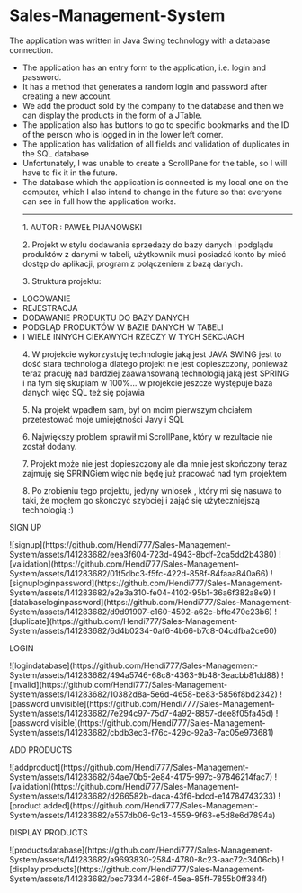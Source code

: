 # Sales-Management-System
The application was written in Java Swing technology with a database connection.
<ul>
<li>The application has an entry form to the application, i.e. login and password.</li>
<li>It has a method that generates a random login and password after creating a new account.</li>
<li>We add the product sold by the company to the database and then we can display the products in the form of a JTable.</li>
<li>The application also has buttons to go to specific bookmarks and the ID of the person who is logged in in the lower left corner.</li>
<li>The application has validation of all fields and validation of duplicates in the SQL database</li>
<li>Unfortunately, I was unable to create a ScrollPane for the table, so I will have to fix it in the future.</li>
<li>The database which the application is connected is my local one on the computer, which I also intend to change in the future so that everyone can see in full how the application works.</li>

--------------------------------------------------------------

<p>1. AUTOR : PAWEŁ PIJANOWSKI</p>

<p>2. Projekt w stylu dodawania sprzedaży do bazy danych i podglądu produktów z danymi w tabeli, użytkownik musi posiadać konto by mieć dostęp do aplikacji, program z połączeniem z bazą danych.</p>

<p>3. Struktura projektu: </p>
<li>LOGOWANIE</li>
<li>REJESTRACJA</li>
<li>DODAWANIE PRODUKTU DO BAZY DANYCH</li>
<li>PODGLĄD PRODUKTÓW W BAZIE DANYCH W TABELI</li>
<li>I WIELE INNYCH CIEKAWYCH RZECZY W TYCH SEKCJACH</li>
<p></p>
<p>4. W projekcie wykorzystuję technologie jaką jest JAVA SWING jest to dość stara technologia dlatego projekt nie jest dopieszczony, ponieważ teraz pracuję nad bardziej zaawansowaną technologią jaką jest SPRING i na tym się skupiam w 100%... w projekcie jeszcze występuje baza danych więc SQL też się pojawia</p>

<p>5. Na projekt wpadłem sam, był on moim pierwszym chciałem przetestować moje umiejętności Javy i SQL</p>

<p>6. Największy problem sprawił mi ScrollPane, który w rezultacie nie został dodany.</p>

<p>7. Projekt może nie jest dopieszczony ale dla mnie jest skończony teraz zajmuję się SPRINGiem więc nie będę już pracować nad tym projektem</p>

<p>8. Po zrobieniu tego projektu, jedyny wniosek , który mi się nasuwa to taki, że mogłem go skończyć szybciej i zająć się użyteczniejszą technologią :)</p>
</ul>

<p>SIGN UP</p>
![signup](https://github.com/Hendi777/Sales-Management-System/assets/141283682/eea3f604-723d-4943-8bdf-2ca5dd2b4380)
![validation](https://github.com/Hendi777/Sales-Management-System/assets/141283682/01f5dbc3-f5fc-422d-858f-84faaa840a66)
![signuploginpassword](https://github.com/Hendi777/Sales-Management-System/assets/141283682/e2e3a310-fe04-4102-95b1-36a6f382a8e9)
![databaseloginpassword](https://github.com/Hendi777/Sales-Management-System/assets/141283682/d9d91907-c160-4592-a62c-bffe470e23b6)
![duplicate](https://github.com/Hendi777/Sales-Management-System/assets/141283682/6d4b0234-0af6-4b66-b7c8-04cdfba2ce60)

<p>LOGIN</p>
![logindatabase](https://github.com/Hendi777/Sales-Management-System/assets/141283682/494a5746-68c8-4363-9b48-3eacbb81dd88)
![invalid](https://github.com/Hendi777/Sales-Management-System/assets/141283682/10382d8a-5e6d-4658-be83-5856f8bd2342)
![password unvisible](https://github.com/Hendi777/Sales-Management-System/assets/141283682/7e294c97-75d7-4a92-8857-dee8f05fa45d)
![password visible](https://github.com/Hendi777/Sales-Management-System/assets/141283682/cbdb3ec3-f76c-429c-92a3-7ac05e973681)

<p>ADD PRODUCTS</p>
![addproduct](https://github.com/Hendi777/Sales-Management-System/assets/141283682/64ae70b5-2e84-4175-997c-97846214fac7)
![validation](https://github.com/Hendi777/Sales-Management-System/assets/141283682/d266582b-daca-43f6-bdcd-e14784743233)
![product added](https://github.com/Hendi777/Sales-Management-System/assets/141283682/e557db06-9c13-4559-9f63-e5d8e6d7894a)

<p>DISPLAY PRODUCTS</p>
![productsdatabase](https://github.com/Hendi777/Sales-Management-System/assets/141283682/a9693830-2584-4780-8c23-aac72c3406db)
![display products](https://github.com/Hendi777/Sales-Management-System/assets/141283682/bec73344-286f-45ea-85ff-7855b0ff384f)





